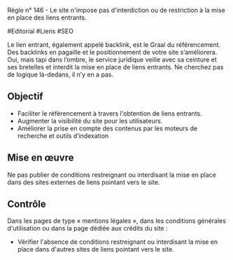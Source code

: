 
Règle n° 146  - Le site n'impose pas d'interdiction ou de restriction à la mise en place des liens entrants.

#Editorial #Liens #SEO

Le lien entrant, également appelé backlink, est le Graal du référencement. Des backlinks en pagaille et le positionnement de votre site s’améliorera. Oui, mais tapi dans l’ombre, le service juridique veille avec sa ceinture et ses bretelles et interdit la mise en place de liens entrants. Ne cherchez pas de logique là-dedans, il n’y en a pas.

Objectif
--------

*   Faciliter le référencement à travers l'obtention de liens entrants.
*   Augmenter la visibilité du site pour les utilisateurs.
*   Améliorer la prise en compte des contenus par les moteurs de recherche et outils d’indexation

Mise en œuvre
-------------

Ne pas publier de conditions restreignant ou interdisant la mise en place dans des sites externes de liens pointant vers le site.

Contrôle
--------

Dans les pages de type « mentions légales », dans les conditions générales d'utilisation ou dans la page dédiée aux crédits du site :

*   Vérifier l'absence de conditions restreignant ou interdisant la mise en place dans d'autres sites de liens pointant vers le site.
